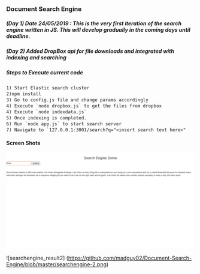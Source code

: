 ### Document Search Engine

##### (Day 1) Date 24/05/2019 : This is the very first iteration of the search engine written in JS. This will develop gradually in the coming days until deadline.

##### (Day 2) Added DropBox api for file downloads and integrated with indexing and searching

##### Steps to Execute current code

```
1) Start Elastic search cluster
2)npm install
3) Go to config.js file and change params accordingly
4) Execute `node dropbox.js` to get the files from dropbox
4) Execute `node indexdata.js`
5) Once indexing is completed.
6) Run `node app.js` to start search server
7) Navigate to `127.0.0.1:3001/search?q="<insert search text here>"

```

#### Screen Shots

![searchengine_result](https://github.com/madguy02/Document-Search-Engine/blob/master/searchengine-1.png)

![searchengine_result2] (https://github.com/madguy02/Document-Search-Engine/blob/master/searchengine-2.png)